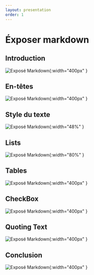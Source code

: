 ```yaml
---
layout: presentation
order: 1
---
```

 
# Éxposer markdown
<!-- new slide -->

## Introduction

![Exposé Markdown](/lab-markdown/exposé-markdown/images/Introduction.png){:width="400px" }

<!-- new slide -->

## En-têtes

![Exposé Markdown](/lab-markdown/exposé-markdown/images/En_tetes.png){:width="400px" }

<!-- new slide -->

## Style du texte

![Exposé Markdown](/lab-markdown/exposé-markdown/images/Font.png){:width="48%" }

<!-- new slide -->

## Lists

![Exposé Markdown](/lab-markdown/exposé-markdown/images/List.png){:width="80%" }

<!-- new slide -->

## Tables

![Exposé Markdown](/lab-markdown/exposé-markdown/images/Table.jpg){:width="400px" }

<!-- new slide -->

## CheckBox

![Exposé Markdown](/lab-markdown/exposé-markdown/images/Checkbox.png){:width="400px" }

<!-- new slide -->

## Quoting Text

![Exposé Markdown](/lab-markdown/exposé-markdown/images/Quoting.png){:width="400px" }
<!-- new slide -->

## Conclusion

![Exposé Markdown](/lab-markdown/exposé-markdown/images/Conclusion.jpg){:width="400px" }